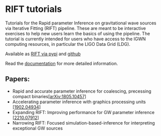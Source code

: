 # RIFT tutorials

Tutorials for the Rapid parameter Inference on gravitational wave sources via Iterative Fitting (RIFT) pipeline. These are meant to be interactive exercises to help new users learn the basics of using the pipeline. The tutorial is currently intended for users who have access to the IGWN computing resources, in particular the LIGO Data Grid (LDG).

Available as [RIFT via pypi](https://pypi.org/project/RIFT/) and [github](https://github.com/oshaughn/research-projects-RIT)

Read the [documentation](https://rift-documentation.readthedocs.io/en/latest/index.html) for more detailed information.

## Papers:
- Rapid and accurate parameter inference for coalescing, precessing compact binaries[[arXiv:1805.10457]](https://arxiv.org/abs/1805.10457)
- Accelerating parameter inference with graphics processing units [[1902.04934]](https://arxiv.org/abs/1902.04934)
- Expanding RIFT: Improving performance for GW parameter inference [[2210.07912]](https://arxiv.org/abs/2210.07912)
- Narrowing RIFT: Focused simulation-based-inference for interpreting exceptional GW sources 
